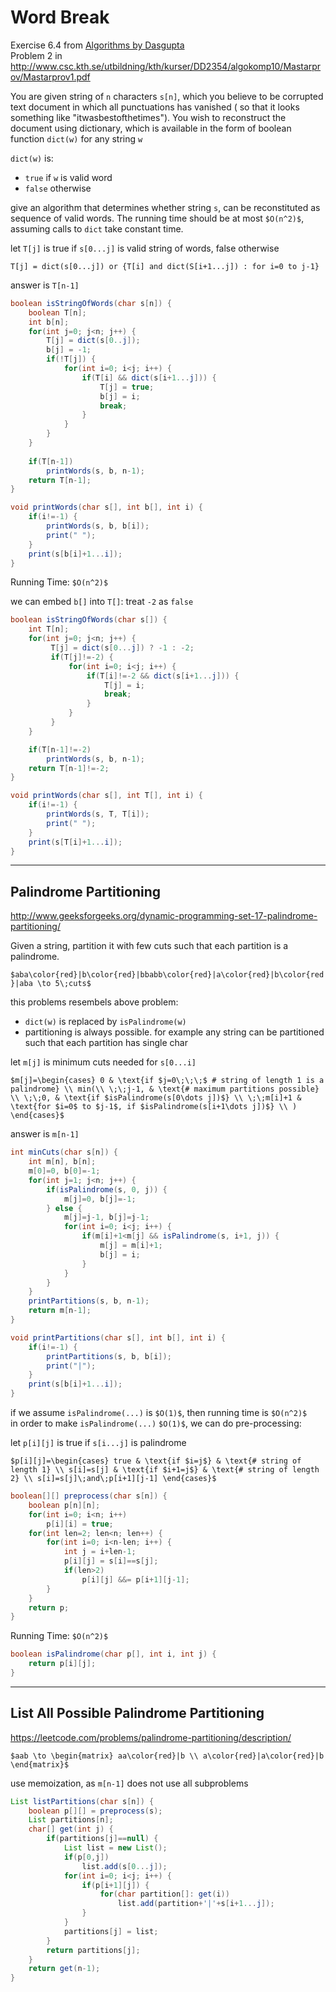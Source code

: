 # Word Break

Exercise 6.4 from [Algorithms by Dasgupta](https://isbnsearch.org/isbn/0073523402)  
Problem 2 in <http://www.csc.kth.se/utbildning/kth/kurser/DD2354/algokomp10/Mastarprov/Mastarprov1.pdf> 

You are given string of `n` characters `s[n]`, which you believe to be corrupted text document 
in which all punctuations has vanished ( so that it looks something like "itwasbestofthetimes"). 
You wish to reconstruct the document using dictionary, which is available in the form of boolean 
function `dict(w)` for any string `w`

`dict(w)` is:
* `true` if `w` is valid word
* `false` otherwise

give an algorithm that determines whether string `s`, can be reconstituted as sequence of valid words.
The running time should be at most `$O(n^2)$`, assuming calls to `dict` take constant time.

let `T[j]` is true if `s[0...j]` is valid string of words, false otherwise

`T[j] = dict(s[0...j]) or {T[i] and dict(S[i+1...j]) : for i=0 to j-1}`

answer is `T[n-1]`

```java
boolean isStringOfWords(char s[n]) {
    boolean T[n];
    int b[n];
    for(int j=0; j<n; j++) {
        T[j] = dict(s[0..j]);
        b[j] = -1;
        if(!T[j]) {
            for(int i=0; i<j; i++) {
                if(T[i] && dict(s[i+1...j])) {
                    T[j] = true;
                    b[j] = i;
                    break;
                }
            }
        }
    }
    
    if(T[n-1])
        printWords(s, b, n-1);
    return T[n-1];
}

void printWords(char s[], int b[], int i) {
    if(i!=-1) {
        printWords(s, b, b[i]);
        print(" ");
    }
    print(s[b[i]+1...i]);
}
```

Running Time: `$O(n^2)$`

we can embed `b[]` into `T[]`: treat `-2` as `false`

```java
boolean isStringOfWords(char s[]) {
    int T[n];
    for(int j=0; j<n; j++) {
         T[j] = dict(s[0...j]) ? -1 : -2;
         if(T[j]!=-2) {
             for(int i=0; i<j; i++) {
                 if(T[i]!=-2 && dict(s[i+1...j])) {
                     T[j] = i;
                     break;
                 }
             }
         }
    }

    if(T[n-1]!=-2)
        printWords(s, b, n-1);
    return T[n-1]!=-2;
}

void printWords(char s[], int T[], int i) {
    if(i!=-1) {
        printWords(s, T, T[i]);
        print(" ");
    }
    print(s[T[i]+1...i]);
}
```

---

## Palindrome Partitioning

<http://www.geeksforgeeks.org/dynamic-programming-set-17-palindrome-partitioning/>

Given a string, partition it with few cuts such that each partition is a palindrome.

`$aba\color{red}|b\color{red}|bbabb\color{red}|a\color{red}|b\color{red}|aba \to 5\;cuts$`

this problems resembels above problem:
* `dict(w)` is replaced by `isPalindrome(w)`
* partitioning is always possible. for example any string can be partitioned such that each partition has single char

let `m[j]` is minimum cuts needed for `s[0...i]`

`$m[j]=\begin{cases}
0 & \text{if $j=0\;\;\;$ # string of length 1 is a palindrome} \\
min(\\
\;\;j-1, & \text{# maximum partitions possible} \\
\;\;0, & \text{if $isPalindrome(s[0\dots j])$} \\
\;\;m[i]+1 & \text{for $i=0$ to $j-1$, if $isPalindrome(s[i+1\dots j])$} \\
) 
\end{cases}$`

answer is `m[n-1]`

```java
int minCuts(char s[n]) {
    int m[n], b[n];
    m[0]=0, b[0]=-1;
    for(int j=1; j<n; j++) {
        if(isPalindrome(s, 0, j)) {
            m[j]=0, b[j]=-1;
        } else {
            m[j]=j-1, b[j]=j-1;
            for(int i=0; i<j; i++) {
                if(m[i]+1<m[j] && isPalindrome(s, i+1, j)) {
                    m[j] = m[i]+1;
                    b[j] = i;
                }
            }
        }
    }
    printPartitions(s, b, n-1);
    return m[n-1];
}

void printPartitions(char s[], int b[], int i) {
    if(i!=-1) {
        printPartitions(s, b, b[i]);
        print("|");
    }
    print(s[b[i]+1...i]);
}
```

if we assume `isPalindrome(...)` is `$O(1)$`, then running time is `$O(n^2)$`  
in order to make `isPalindrome(...)` `$O(1)$`, we can do pre-processing:

let `p[i][j]` is true if `s[i...j]` is palindrome

`$p[i][j]=\begin{cases}
true & \text{if $i=j$} & \text{# string of length 1} \\
s[i]=s[j] & \text{if $i+1=j$} & \text{# string of length 2} \\
s[i]=s[j]\;and\;p[i+1][j-1]
\end{cases}$`

```java
boolean[][] preprocess(char s[n]) {
    boolean p[n][n];
    for(int i=0; i<n; i++)
        p[i][i] = true;
    for(int len=2; len<n; len++) {
        for(int i=0; i<n-len; i++) {
            int j = i+len-1;
            p[i][j] = s[i]==s[j];
            if(len>2)
                p[i][j] &&= p[i+1][j-1];
        }
    }
    return p;
}
```

Running Time: `$O(n^2)$`

```java
boolean isPalindrome(char p[], int i, int j) {
    return p[i][j];
}
```

---

## List All Possible Palindrome Partitioning

<https://leetcode.com/problems/palindrome-partitioning/description/>

`$aab \to \begin{matrix}
aa\color{red}|b \\
a\color{red}|a\color{red}|b
\end{matrix}$`

use memoization, as `m[n-1]` does not use all subproblems

```java
List listPartitions(char s[n]) {
    boolean p[][] = preprocess(s);
    List partitions[n];
    char[] get(int j) {
        if(partitions[j]==null) {
            List list = new List();
            if(p[0,j])
                list.add(s[0...j]);
            for(int i=0; i<j; i++) {
                if(p[i+1][j]) {
                    for(char partition[]: get(i))
                        list.add(partition+'|'+s[i+1...j]);
                }
            }
            partitions[j] = list;
        }
        return partitions[j];
    }
    return get(n-1);
}
```
